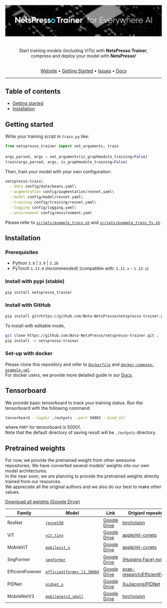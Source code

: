 <div align="center">
    <img src="./assets/netspresso_trainer_header_tmp.png" width="800"/>
</div>
</br>

<center style="white-space: pre-line">
Start training models (including ViTs) with <b>NetsPresso Trainer</b>,
compress and deploy your model with <b>NetsPresso</b>!
</center>
</br>

<div align="center">
<p align="center">
  <a href="https://py.netspresso.ai/">Website</a> •
  <a href="#getting-started">Getting Started</a> •
  <a href="https://github.com/Nota-NetsPresso/netspresso-trainer/issues">Issues</a> •
  <a href="https://nota-netspresso.github.io/netspresso-trainer">Docs</a>
</p>
</div>

_____


## Table of contents

<!-- toc -->

- [Getting started](#getting-started)
- [Installation](#installation)

<!-- tocstop -->

## Getting started

Write your training script in `train.py` like:

```python
from netspresso_trainer import set_arguments, train

args_parsed, args = set_arguments(is_graphmodule_training=False)
train(args_parsed, args, is_graphmodule_training=False)
```

Then, train your model with your own configuraiton:

```bash
netspresso-train\
  --data config/data/beans.yaml\
  --augmentation config/augmentation/resnet.yaml\
  --model config/model/resnet.yaml\
  --training config/training/resnet.yaml\
  --logging config/logging.yaml\
  --environment config/environment.yaml
```

Please refer to [`scripts/example_train.sh`](./scripts/example_train.sh) and [`scripts/example_train_fx.sh`](./scripts/example_train_fx.sh).

## Installation

### Prerequisites

- Python `3.8` | `3.9` | `3.10`
- PyTorch `1.13.0` (recommended) (compatible with: `1.11.x` - `1.13.x`)

### Install with pypi (stable)

```bash
pip install netspresso_trainer
```

### Install with GitHub

```bash
pip install git+https://github.com:Nota-NetsPresso/netspresso-trainer.git@stable
```

To install with editable mode,

```bash
git clone https://github.com:Nota-NetsPresso/netspresso-trainer.git .
pip install -e netspresso-trainer
```

### Set-up with docker

Please clone this repository and refer to [`Dockerfile`](./Dockerfile) and [`docker-compose-example.yml`](./docker-compose-example.yml).  
For docker users, we provide more detailed guide in our [Docs](https://nota-netspresso.github.io/netspresso-trainer).

## Tensorboard

We provide basic tensorboard to track your training status. Run the tensorboard with the following command: 

```bash
tensorboard --logdir ./outputs --port 50001 --bind_all
```

where `PORT` for tensorboard is 50001.  
Note that the default directory of saving result will be `./outputs` directory.


## Pretrained weights

For now, we provide the pretrained weight from other awesome repositories. We have converted several models' weights into our own model architectures.  
In the near soon, we are planning to provide the pretrained weights directly trained from our resources.  
We appreciate all the original authors and we also do our best to make other values.

[Download all weights (Google Drvie)](https://drive.google.com/drive/folders/15AoBl22hV8JStBu_CHD5WZd7dHBerKzf?usp=sharing)

| Family           | Model    | Link    | Origianl repository    |
| ------           | -----    | ----    | -------------------    |
| ResNet           | [`resnet50`](./config/model/resnet) | [Google Drive](https://drive.google.com/file/d/1xFfPcea8VyZ5KlegrIcSMUpRZ-FKOvKF/view?usp=drive_link) | [torchvision](https://download.pytorch.org/models/resnet50-0676ba61.pth) |
| ViT              | [`vit_tiny`](./config/model/vit) | [Google Drive](https://drive.google.com/file/d/1meGp4epqXcqplHnSkXHIVuvV2LYSaLFU/view?usp=drive_link) | [apple/ml-cvnets](https://docs-assets.developer.apple.com/ml-research/models/cvnets-v2/classification/vit-tiny.pt) |
| MobileViT        | [`mobilevit_s`](./config/model/mobilevit) | [Google Drive](https://drive.google.com/file/d/1HF6iq1T0QSUqPViJobXx639xlBxkBHWd/view?usp=drive_link) | [apple/ml-cvnets](https://docs-assets.developer.apple.com/ml-research/models/cvnets/classification/mobilevit_s.pt) |
| SegFormer        | [`segformer`](./config/model/segformer) | [Google Drive](https://drive.google.com/file/d/1QIvgBOwGKXfUS9ysDk3K9AkTAOaiyRXK/view?usp=drive_link) | [(Hugging Face) nvidia](https://huggingface.co/nvidia/mit-b0) |
| EfficientForemer | [`efficientformer_l1_3000d`](./config/model/efficientformer) | [Google Drive](https://drive.google.com/file/d/1I0SoTFs5AcI3mHpG_kDM2mW1PXDmG8X_/view?usp=drive_link) | [snap-research/EfficientFormer](https://drive.google.com/file/d/11SbX-3cfqTOc247xKYubrAjBiUmr818y/view) |
| PIDNet           | [`pidnet_s`](./config/model/pidnet) | [Google Drive](https://drive.google.com/file/d/16mGyzAJAgrefs7oXnxhGZaiG7T7Uriuf/view?usp=drive_link) | [XuJiacong/PIDNet](https://drive.google.com/file/d/1hIBp_8maRr60-B3PF0NVtaA6TYBvO4y-/view) |
| MobileNetV3      | [`mobilenetv3_small`](./config/model/mobilenetv3) | [Google Drive](https://drive.google.com/file/d/1gzBIQLcj75VpU6JRPsHT4GhLPYT6KcQm/view?usp=drive_link) | [torchvision](https://download.pytorch.org/models/mobilenet_v3_small-047dcff4.pth ) |